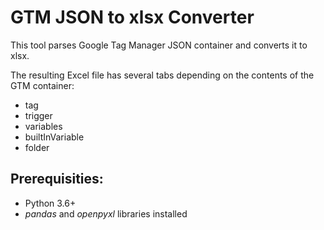 # GTM JSON to xlsx Converter

This tool parses Google Tag Manager JSON container and converts it to xlsx.

The resulting Excel file has several tabs depending on the contents of the GTM container:

- tag
- trigger
- variables
- builtInVariable
- folder

## Prerequisities:

- Python 3.6+
- _pandas_ and _openpyxl_ libraries installed
